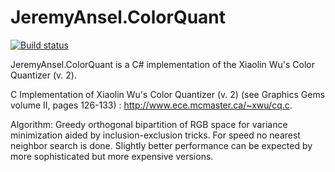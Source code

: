 JeremyAnsel.ColorQuant
======================
[![Build status](https://ci.appveyor.com/api/projects/status/u39upbktebxs5hwn?svg=true)](https://ci.appveyor.com/project/JeremyAnsel/jeremyansel-colorquant)

JeremyAnsel.ColorQuant is a C# implementation of the Xiaolin Wu's Color Quantizer (v. 2).

C Implementation of Xiaolin Wu's Color Quantizer (v. 2) (see Graphics Gems volume II, pages 126-133) : http://www.ece.mcmaster.ca/~xwu/cq.c.

Algorithm: Greedy orthogonal bipartition of RGB space for variance minimization aided by inclusion-exclusion tricks. For speed no nearest neighbor search is done. Slightly better performance can be expected by more sophisticated but more expensive versions.
